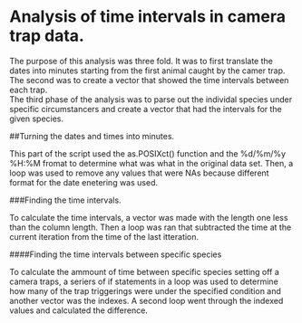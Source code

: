 # Analysis of time intervals in camera trap data.

The purpose of this analysis was three fold.  It was to first translate the dates into minutes starting from the first animal caught by the camer trap.  
The second was to create a vector that showed the time intervals between each trap.  
The third phase of the analysis was to parse out the individal species under specific circumstancers and create a vector that had the intervals for the given species.

##Turning the dates and times into minutes.

This part of the script used the as.POSIXct() function and the %d/%m/%y %H:%M fromat to determine what was what in the original data set.  Then, a loop was used to
remove any values that were NAs because different format for the date enetering was used.  

###Finding the time intervals.

To calculate the time intervals, a vector was made with the length one less than the column length.  Then a loop was ran that subtracted the time at the current 
iteration from the time of the last itteration.  

####Finding the time intervals between specific species

To calculate the ammount of time between specific species setting off a camera traps, a seriers of if statements in a loop was used to determine how many of the 
trap triggerings were under the specified condition and another vector was the indexes.  A second loop went through the indexed values and calculated the difference.

